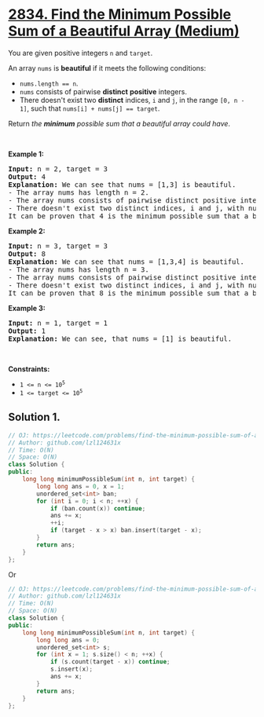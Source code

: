 # [2834. Find the Minimum Possible Sum of a Beautiful Array (Medium)](https://leetcode.com/problems/find-the-minimum-possible-sum-of-a-beautiful-array)

<p>You are given positive integers <code>n</code> and <code>target</code>.</p>
<p>An array <code>nums</code> is <strong>beautiful</strong> if it meets the following conditions:</p>
<ul>
	<li><code>nums.length == n</code>.</li>
	<li><code>nums</code> consists of pairwise <strong>distinct</strong> <strong>positive</strong> integers.</li>
	<li>There doesn't exist two <strong>distinct</strong> indices, <code>i</code> and <code>j</code>, in the range <code>[0, n - 1]</code>, such that <code>nums[i] + nums[j] == target</code>.</li>
</ul>
<p>Return <em>the <strong>minimum</strong> possible sum that a beautiful array could have</em>.</p>
<p>&nbsp;</p>
<p><strong class="example">Example 1:</strong></p>
<pre><strong>Input:</strong> n = 2, target = 3
<strong>Output:</strong> 4
<strong>Explanation:</strong> We can see that nums = [1,3] is beautiful.
- The array nums has length n = 2.
- The array nums consists of pairwise distinct positive integers.
- There doesn't exist two distinct indices, i and j, with nums[i] + nums[j] == 3.
It can be proven that 4 is the minimum possible sum that a beautiful array could have.
</pre>
<p><strong class="example">Example 2:</strong></p>
<pre><strong>Input:</strong> n = 3, target = 3
<strong>Output:</strong> 8
<strong>Explanation:</strong> We can see that nums = [1,3,4] is beautiful.
- The array nums has length n = 3.
- The array nums consists of pairwise distinct positive integers.
- There doesn't exist two distinct indices, i and j, with nums[i] + nums[j] == 3.
It can be proven that 8 is the minimum possible sum that a beautiful array could have.
</pre>
<p><strong class="example">Example 3:</strong></p>
<pre><strong>Input:</strong> n = 1, target = 1
<strong>Output:</strong> 1
<strong>Explanation:</strong> We can see, that nums = [1] is beautiful.
</pre>
<p>&nbsp;</p>
<p><strong>Constraints:</strong></p>
<ul>
	<li><code>1 &lt;= n &lt;= 10<sup>5</sup></code></li>
	<li><code>1 &lt;= target &lt;= 10<sup>5</sup></code></li>
</ul>

## Solution 1.

```cpp
// OJ: https://leetcode.com/problems/find-the-minimum-possible-sum-of-a-beautiful-array
// Author: github.com/lzl124631x
// Time: O(N)
// Space: O(N)
class Solution {
public:
    long long minimumPossibleSum(int n, int target) {
        long long ans = 0, x = 1;
        unordered_set<int> ban;
        for (int i = 0; i < n; ++x) {
            if (ban.count(x)) continue;
            ans += x;
            ++i;
            if (target - x > x) ban.insert(target - x);
        }
        return ans;
    }
};
```

Or

```cpp
// OJ: https://leetcode.com/problems/find-the-minimum-possible-sum-of-a-beautiful-array
// Author: github.com/lzl124631x
// Time: O(N)
// Space: O(N)
class Solution {
public:
    long long minimumPossibleSum(int n, int target) {
        long long ans = 0;
        unordered_set<int> s;
        for (int x = 1; s.size() < n; ++x) {
            if (s.count(target - x)) continue;
            s.insert(x);
            ans += x;
        }
        return ans;
    }
};
```